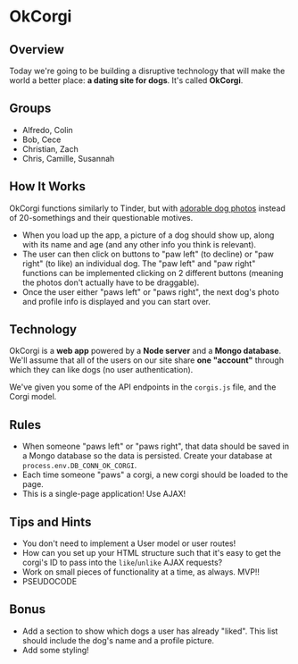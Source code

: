 # OkCorgi

## Overview
Today we're going to be building a disruptive technology that will make the world a better place: **a dating site for dogs**. It's called **OkCorgi**.

## Groups
* Alfredo, Colin
* Bob, Cece
* Christian, Zach
* Chris, Camille, Susannah

## How It Works
OkCorgi functions similarly to Tinder, but with [adorable dog photos](https://www.google.com/search?q=corgi+pictures&espv=2&biw=1260&bih=652&source=lnms&tbm=isch&sa=X&ei=s2iNVYHxJIzooATZ-6qQBA&ved=0CAYQ_AUoAQ#tbm=isch&q=corgnelius+and+stumphrey&imgrc=_) instead of 20-somethings and their questionable motives.

- When you load up the app, a picture of a dog should show up, along with its name and age (and any other info you think is relevant).
- The user can then click on buttons to "paw left" (to decline) or "paw right" (to like) an individual dog. The "paw left" and "paw right" functions can be implemented clicking on 2 different buttons (meaning the photos don't actually have to be draggable).
- Once the user either "paws left" or "paws right", the next dog's photo and profile info is displayed and you can start over.

## Technology
OkCorgi is a **web app** powered by a **Node server** and a **Mongo database**. We'll assume that all of the users on our site share **one "account"** through which they can like dogs (no user authentication).

We've given you some of the API endpoints in the `corgis.js` file, and the Corgi model.

## Rules
- When someone "paws left" or "paws right", that data should be saved in a Mongo database so the data is persisted. Create your database at `process.env.DB_CONN_OK_CORGI`.
- Each time someone "paws" a corgi, a new corgi should be loaded to the page.
- This is a single-page application! Use AJAX!

## Tips and Hints
- You don't need to implement a User model or user routes!
- How can you set up your HTML structure such that it's easy to get the corgi's ID to pass into the `like`/`unlike` AJAX requests?
- Work on small pieces of functionality at a time, as always. MVP!!
- PSEUDOCODE

## Bonus
- Add a section to show which dogs a user has already "liked". This list should include the dog's name and a profile picture.
- Add some styling!
